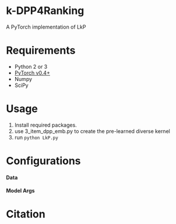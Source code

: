 
# k-DPP4Ranking

A PyTorch implementation of LkP

# Requirements
* Python 2 or 3
* [PyTorch v0.4+](https://github.com/pytorch/pytorch)
* Numpy
* SciPy

# Usage
1. Install required packages.
2. use 3_item_dpp_emb.py to create the pre-learned diverse kernel
3. run <code>python LkP.py</code>

# Configurations


#### Data


#### Model Args 


# Citation


